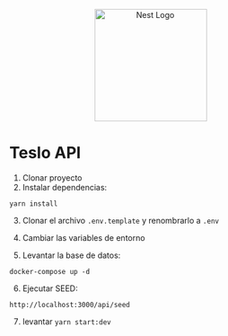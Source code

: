 <p align="center">
  <a href="http://nestjs.com/" target="blank"><img src="https://nestjs.com/img/logo-small.svg" width="200" alt="Nest Logo" /></a>
</p>

# Teslo API

1. Clonar proyecto
2. Instalar dependencias:

```
yarn install
```

3. Clonar el archivo ```.env.template``` y renombrarlo a ```.env```

4. Cambiar las variables de entorno

5. Levantar la base de datos:

```
docker-compose up -d
```

6. Ejecutar SEED:

```
http://localhost:3000/api/seed
```

7. levantar ```yarn start:dev```
